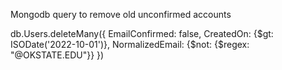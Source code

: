 Mongodb query to remove old unconfirmed accounts

db.Users.deleteMany({
    EmailConfirmed: false,
    CreatedOn: {$gt: ISODate('2022-10-01')},
    NormalizedEmail: {$not: {$regex: "@OKSTATE.EDU"}}
})